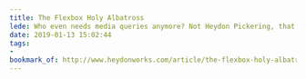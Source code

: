 ```yaml
---
title: The Flexbox Holy Albatross
lede: Who even needs media queries anymore? Not Heydon Pickering, that’s who.
date: 2019-01-13 15:02:44
tags:
- 
bookmark_of: http://www.heydonworks.com/article/the-flexbox-holy-albatross
---
```



